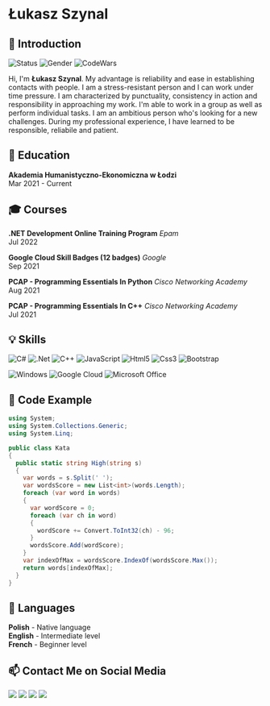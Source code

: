 # Łukasz Szynal

## 👋 Introduction

<!--https://user-images.githubusercontent.com/5713670/87202985-820dcb80-c2b6-11ea-9f56-7ec461c497c3.gif-->

![Status](https://img.shields.io/badge/status-up-brightgreen)
![Gender](https://img.shields.io/badge/gender-%F0%9F%A4%B5-lightgrey)
![CodeWars](https://www.codewars.com/users/lukaszynal/badges/micro)

Hi, I'm **Łukasz Szynal**. 
My advantage is reliability and ease in establishing contacts with people. I am a stress-resistant person and I can work under time pressure. I am characterized by punctuality, consistency in action and responsibility in approaching my work. I'm able to work in a group as well as perform individual tasks. I am an ambitious person who's looking for a new challenges. During my professional experience, I have learned to be responsible, reliabile and patient.

## 🏫 Education

**Akademia Humanistyczno-Ekonomiczna w Łodzi**  
Mar 2021 - Current

## 🎓 Courses

**.NET Development Online Training Program** *Epam*<br>
Jul 2022

**Google Cloud Skill Badges (12 badges)** *Google*<br>
Sep 2021

**PCAP - Programming Essentials In Python** *Cisco Networking Academy*<br>
Aug 2021

**PCAP - Programming Essentials In C++** *Cisco Networking Academy*<br>
Jul 2021

## 💡 Skills

![C#](https://img.shields.io/badge/C%23-239120?style=for-the-badge&logo=c-sharp&logoColor=white)
![.Net](https://img.shields.io/badge/.NET-5C2D91?style=for-the-badge&logo=.net&logoColor=white)
![C++](https://img.shields.io/badge/C%2B%2B-00599C?style=for-the-badge&logo=c%2B%2B&logoColor=white)
![JavaScript](https://img.shields.io/badge/JavaScript-323330?style=for-the-badge&logo=javascript&logoColor=F7DF1E)
![Html5](https://img.shields.io/badge/HTML5-E34F26?style=for-the-badge&logo=html5&logoColor=white)
![Css3](https://img.shields.io/badge/CSS3-1572B6?style=for-the-badge&logo=css3&logoColor=white)
![Bootstrap](https://img.shields.io/badge/Bootstrap-563D7C?style=for-the-badge&logo=bootstrap&logoColor=white)

![Windows](https://img.shields.io/badge/Windows-0078D6?style=for-the-badge&logo=windows&logoColor=white)
![Google Cloud](https://img.shields.io/badge/Google_Cloud-4285F4?style=for-the-badge&logo=google-cloud&logoColor=white)
![Microsoft Office](https://img.shields.io/badge/Microsoft_Office-D83B01?style=for-the-badge&logo=microsoft-office&logoColor=white)

## 📝 Code Example

```cs
using System;
using System.Collections.Generic;
using System.Linq;

public class Kata
{
  public static string High(string s)
  {
    var words = s.Split(' ');
    var wordsScore = new List<int>(words.Length);
    foreach (var word in words)
    {
      var wordScore = 0;
      foreach (var ch in word)
      {
        wordScore += Convert.ToInt32(ch) - 96;
      }
      wordsScore.Add(wordScore);
    }
    var indexOfMax = wordsScore.IndexOf(wordsScore.Max());
    return words[indexOfMax];
  }
}
```

## 💬 Languages

**Polish** - Native language<br>
**English** - Intermediate level<br>
**French** - Beginner level

## 📫 Contact Me on Social Media

<a href="https://www.facebook.com/lukaszynal/"><img src="https://img.shields.io/badge/Facebook-1877F2?style=for-the-badge&logo=facebook&logoColor=white"></a>
<a href="https://www.linkedin.com/in/lukaszynal/"><img src="https://img.shields.io/badge/LinkedIn-0077B5?style=for-the-badge&logo=linkedin&logoColor=white"></a>
<a href="mailto:lukaszynal@gmail.com"><img src="https://img.shields.io/badge/Gmail-D14836?style=for-the-badge&logo=gmail&logoColor=white"></a>
<a href="https://github.com/lukaszynal/"><img src="https://img.shields.io/badge/GitHub-100000?style=for-the-badge&logo=github&logoColor=white"></a>